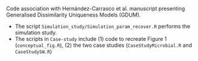 Code association with Hernández-Carrasco et al. manuscript presenting Generalised Dissimilarity Uniqueness Models (GDUM).

- The script `Simulation_study/Simulation_param_recover.R` performs the simulation study.
- The scripts in `Case-study` include (1) code to recreate Figure 1 (`conceptual_fig.R`), (2) the two case studies (`CaseStudyMicrobial.R` and `CaseStudySW.R`)